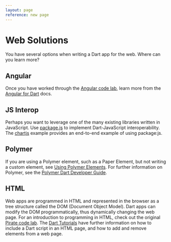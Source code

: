 ```yaml
---
layout: page
reference: new page
---
```



# Web Solutions

You have several options when writing a Dart app for the web.
Where can you learn more?

## Angular

Once you have worked through the
[Angular code lab](/codelabs/ng2/),
learn more from the
[Angular for Dart](https://angular.io/docs/dart/latest/guide/) docs.


## JS Interop

Perhaps you want to leverage one of the many existing libraries
written in JavaScript.
Use [package.js](https://pub.dartlang.org/packages/js)
to implement Dart-JavaScript interoperability.
The [chartjs](https://github.com/google/chartjs.dart/)
example provides an end-to-end example of using package:js.

## Polymer

If you are using a Polymer element, such as a Paper Element,
but not writing a custom element, see
[Using Polymer Elements](/resources/tutorials/using-polymer.html).
For further information on Polymer, see the
[Polymer Dart Developer Guide](https://github.com/dart-lang/polymer-dart/wiki).

## HTML

Web apps are programmed in HTML and represented in the browser as
a tree structure called the DOM (Document Object Model).
Dart apps can modify the DOM programmatically, thus dynamically
changing the web page. For an introduction to programming in HTML,
check out the original
[Pirate code lab](/codelabs/darrrt/). The
[Dart Tutorials](/resources/tutorials/) have further information on
how to include a Dart script in an HTML page,
and how to add and remove elements from a web page.
